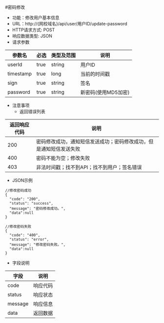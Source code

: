 #密码修改
* 功能：修改用户基本信息
* URL：http://{网校域名}/api/user/用户ID/update-password
* HTTP请求方式: POST
* 响应数据类型: JSON
* 请求参数

|参数名|	必选|	类型及范围|	说明|
|--|--|--|--|
|userId|	true|	string|	用户ID|
|timestamp|	true|	long|	当前的时间戳|
|sign|	true|	string|	签名|
|password	|true|	string|	新密码(使用MD5加密)|

* 注意事项
	* 返回错误列表

| 返回响应代码 | 说明     |
|----------- | -------- |
| 200 |	密码修改成功，通知短信发送成功；密码修改成功，但是通知短信发送失败 |
| 400 |	密码不能为空；修改失败 |
| 403 | 非法时间戳；找不到API；找不到用户；签名错误 |


* JSON示例

````
//修改密码成功
{
  "code": "200",
  "status": "success",
  "message": "密码修改成功。",
  "data":null
}
````
````
//修改密码失败
{
  "code": "400",
  "status": "error",
  "message": "修改密码失败。",
  "data":null
}
````

* 字段说明

|字段|	说明|
|---|----|
|code|	响应代码|
|status|	响应状态|
|message|	响应信息|
|data|	返回数据|
